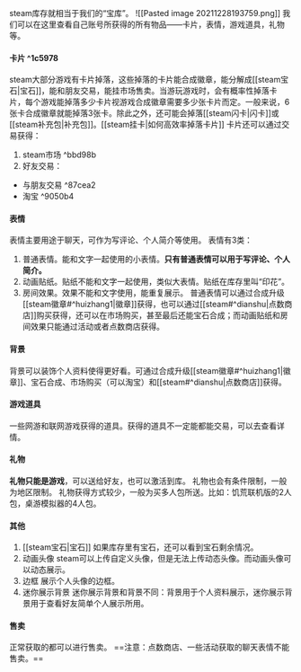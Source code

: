steam库存就相当于我们的“宝库”。
![[Pasted image 20211228193759.png]]
我们可以在这里查看自己账号所获得的所有物品——卡片，表情，游戏道具，礼物等。

#### 卡片  ^1c5978
steam大部分游戏有卡片掉落，这些掉落的卡片能合成徽章，能分解成[[steam宝石|宝石]]，能和朋友交易，能挂市场售卖。当游玩游戏时，会有概率性掉落卡片，每个游戏能掉落多少卡片视游戏合成徽章需要多少张卡片而定。一般来说，6张卡合成徽章就能掉落3张卡。除此之外，还可能会掉落[[steam闪卡|闪卡]]或[[steam补充包|补充包]]。[[steam挂卡|如何高效率掉落卡片]]
卡片还可以通过交易获得：
1. steam市场 ^bbd98b
2. 好友交易：
- 与朋友交易 ^87cea2
- 淘宝 ^9050b4

#### 表情
表情主要用途于聊天，可作为写评论、个人简介等使用。
表情有3类：
1. 普通表情。能和文字一起使用的小表情。**只有普通表情可以用于写评论、个人简介。**
2. 动画贴纸。贴纸不能和文字一起使用，类似大表情。贴纸在库存里叫“印花”。
3. 房间效果。效果不能和文字使用，能重复展示。
普通表情可以通过合成升级[[steam徽章#^huizhang1|徽章]]获得，也可以通过[[steam#^dianshu|点数商店]]购买获得，还可以在市场购买，甚至最后还能宝石合成；而动画贴纸和房间效果只能通过活动或者点数商店获得。

#### 背景
背景可以装饰个人资料使得更好看。可通过合成升级[[steam徽章#^huizhang1|徽章]]、宝石合成、市场购买（可以淘宝）和[[steam#^dianshu|点数商店]]获得。

#### 游戏道具
一些网游和联网游戏获得的道具。获得的道具不一定能都能交易，可以去查看详情。

#### 礼物
**礼物只能是游戏**，可以送给好友，也可以激活到库。
礼物也会有条件限制，一般为地区限制。
礼物获得方式较少，一般为买多人包所送。比如：饥荒联机版的2人包，桌游模拟器的4人包。

#### 其他
1. [[steam宝石|宝石]]
如果库存里有宝石，还可以看到宝石剩余情况。
2. 动画头像
steam可以上传自定义头像，但是无法上传动态头像。而动画头像可以动态展示。
3. 边框
展示个人头像的边框。
4. 迷你展示背景
迷你展示背景和背景不同：背景用于个人资料展示，迷你展示背景用于查看好友简单个人展示所用。

#### 售卖
正常获取的都可以进行售卖。
==注意：点数商店、一些活动获取的聊天表情不能售卖。==